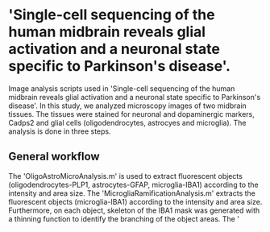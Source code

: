 # 'Single-cell sequencing of the human midbrain reveals glial activation and a neuronal state specific to Parkinson's disease'. 

Image analysis scripts used in 'Single-cell sequencing of the human midbrain reveals glial activation and a neuronal state specific to Parkinson's disease'. In this study, we analyzed microscopy images of two midbrain tissues. The tissues were stained for neuronal and dopaminergic markers, Cadps2 and glial cells (oligodendrocytes, astrocyes and microglia). The analysis is done in three steps.

## General workflow
The 'OligoAstroMicroAnalysis.m' is used to extract fluorescent objects (oligodendrocytes-PLP1, astrocytes-GFAP, microglia-IBA1) according to the intensity and area size.
The 'MicrogliaRamificationAnalysis.m' extracts the fluorescent objects (microglia-IBA1) according to the intensity and area size. Furthermore, on each object, skeleton of the IBA1 mask was generated with a thinning function to identify the branching of the object areas. 
The '

